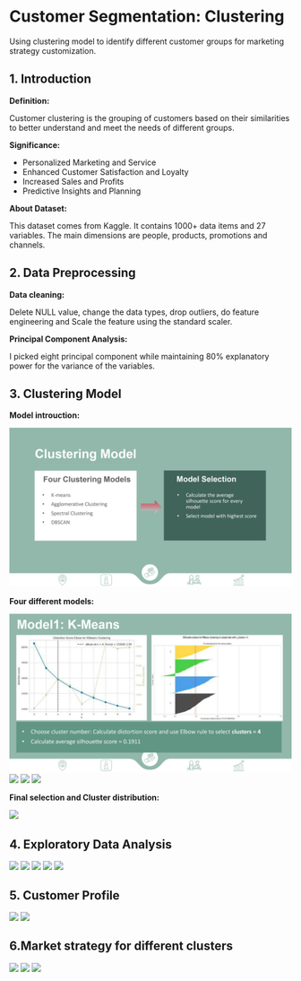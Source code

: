 # Customer Segmentation: Clustering
Using clustering model to identify different customer groups for marketing strategy customization.

## 1. Introduction

**Definition:**

Customer clustering is the grouping of customers based on their similarities to better understand and meet the needs of different groups.

**Significance:**
- Personalized Marketing and Service
- Enhanced Customer Satisfaction and Loyalty
- Increased Sales and Profits
- Predictive Insights and Planning

**About Dataset:**

This dataset comes from Kaggle. It contains 1000+ data items and 27 variables. The main dimensions are people, products, promotions and channels.

## 2. Data Preprocessing

**Data cleaning:** 

Delete NULL value, change the data types, drop outliers, do feature engineering and Scale the feature using the standard scaler.

**Principal Component Analysis:**

I picked eight principal component while maintaining 80% explanatory power for the variance of the variables.

## 3. Clustering Model

**Model introuction:**

![](clustering%20slides_page-0007.jpg)

**Four different models:**

![](clustering%20slides_page-0009.jpg)
![](clustering%20slides_page-00010.jpg)
![](clustering%20slides_page-00011.jpg)
![](clustering%20slides_page-00012.jpg)

**Final selection and Cluster distribution:**

![](clustering%20slides_page-00013.jpg)

## 4. Exploratory Data Analysis

![](clustering%20slides_page-00015.jpg)
![](clustering%20slides_page-00016.jpg)
![](clustering%20slides_page-00017.jpg)
![](clustering%20slides_page-00018.jpg)
![](clustering%20slides_page-00019.jpg)

## 5. Customer Profile

![](clustering%20slides_page-00021.jpg)
![](clustering%20slides_page-00022.jpg)

## 6.Market strategy for different clusters

![](clustering%20slides_page-00023.jpg)
![](clustering%20slides_page-00024.jpg)
![](clustering%20slides_page-00025.jpg)






